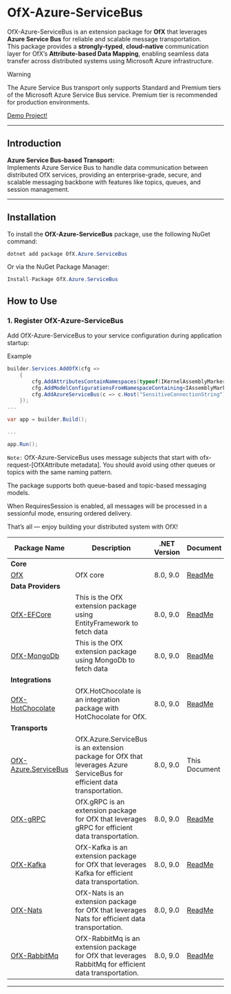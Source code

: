 # OfX-Azure-ServiceBus

OfX-Azure-ServiceBus is an extension package for **OfX** that leverages **Azure Service Bus** for reliable and scalable
message transportation.  
This package provides a **strongly-typed**, **cloud-native** communication layer for OfX’s **Attribute-based Data
Mapping**, enabling seamless data transfer across distributed systems using Microsoft Azure infrastructure.

> [!WARNING]  
> The Azure Service Bus transport only supports Standard and Premium tiers of the Microsoft Azure Service Bus service. Premium tier is recommended for production environments.

[Demo Project!](https://github.com/quyvu01/TestOfX-Demo)

---

## Introduction

**Azure Service Bus-based Transport:**  
Implements Azure Service Bus to handle data communication between distributed OfX services, providing an
enterprise-grade, secure, and scalable messaging backbone with features like topics, queues, and session management.

---

## Installation

To install the **OfX-Azure-ServiceBus** package, use the following NuGet command:

```csharp
dotnet add package OfX.Azure.ServiceBus
```

Or via the NuGet Package Manager:

```csharp
Install-Package OfX.Azure.ServiceBus
```

## How to Use

### 1. Register OfX-Azure-ServiceBus

Add OfX-Azure-ServiceBus to your service configuration during application startup:

Example

```csharp
builder.Services.AddOfX(cfg =>
    {
        cfg.AddAttributesContainNamespaces(typeof(IKernelAssemblyMarker).Assembly);
        cfg.AddModelConfigurationsFromNamespaceContaining<IAssemblyMarker>();
        cfg.AddAzureServiceBus(c => c.Host("SensitiveConnectionString"));
    });
...

var app = builder.Build();

...

app.Run();
```

`Note:` OfX-Azure-ServiceBus uses message subjects that start with ofx-request-[OfXAttribute metadata].
You should avoid using other queues or topics with the same naming pattern.

The package supports both queue-based and topic-based messaging models.

When RequiresSession is enabled, all messages will be processed in a sessionful mode, ensuring ordered delivery.

That’s all — enjoy building your distributed system with OfX!

| Package Name                                       | Description                                                                                                             | .NET Version | Document                                                                                 |
|----------------------------------------------------|-------------------------------------------------------------------------------------------------------------------------|--------------|------------------------------------------------------------------------------------------|
| **Core**                                           |                                                                                                                         |
| [OfX][OfX.nuget]                                   | OfX core                                                                                                                | 8.0, 9.0     | [ReadMe](https://github.com/quyvu01/OfX/blob/main/README.md)                             |
| **Data Providers**                                 |                                                                                                                         |
| [OfX-EFCore][OfX-EFCore.nuget]                     | This is the OfX extension package using EntityFramework to fetch data                                                   | 8.0, 9.0     | [ReadMe](https://github.com/quyvu01/OfX/blob/main/src/OfX.EntityFrameworkCore/README.md) |
| [OfX-MongoDb][OfX-MongoDb.nuget]                   | This is the OfX extension package using MongoDb to fetch data                                                           | 8.0, 9.0     | [ReadMe](https://github.com/quyvu01/OfX/blob/main/src/OfX.MongoDb/README.md)             |
| **Integrations**                                   |                                                                                                                         |
| [OfX-HotChocolate][OfX-HotChocolate.nuget]         | OfX.HotChocolate is an integration package with HotChocolate for OfX.                                                   | 8.0, 9.0     | [ReadMe](https://github.com/quyvu01/OfX/blob/main/src/OfX.HotChocolate/README.md)        |
| **Transports**                                     |                                                                                                                         |
| [OfX-Azure.ServiceBus][OfX-Azure.ServiceBus.nuget] | OfX.Azure.ServiceBus is an extension package for OfX that leverages Azure ServiceBus for efficient data transportation. | 8.0, 9.0     | This Document                                                                            |
| [OfX-gRPC][OfX-gRPC.nuget]                         | OfX.gRPC is an extension package for OfX that leverages gRPC for efficient data transportation.                         | 8.0, 9.0     | [ReadMe](https://github.com/quyvu01/OfX/blob/main/src/OfX.Grpc/README.md)                |
| [OfX-Kafka][OfX-Kafka.nuget]                       | OfX-Kafka is an extension package for OfX that leverages Kafka for efficient data transportation.                       | 8.0, 9.0     | [ReadMe](https://github.com/quyvu01/OfX/blob/main/src/OfX.Kafka/README.md)               |
| [OfX-Nats][OfX-Nats.nuget]                         | OfX-Nats is an extension package for OfX that leverages Nats for efficient data transportation.                         | 8.0, 9.0     | [ReadMe](https://github.com/quyvu01/OfX/blob/main/src/OfX.Nats/README.md)                |
| [OfX-RabbitMq][OfX-RabbitMq.nuget]                 | OfX-RabbitMq is an extension package for OfX that leverages RabbitMq for efficient data transportation.                 | 8.0, 9.0     | [ReadMe](https://github.com/quyvu01/OfX/blob/main/src/OfX.RabbitMq/README.md)            |

---

[OfX.nuget]: https://www.nuget.org/packages/OfX/

[OfX-EFCore.nuget]: https://www.nuget.org/packages/OfX-EFCore/

[OfX-MongoDb.nuget]: https://www.nuget.org/packages/OfX-MongoDb/

[OfX-HotChocolate.nuget]: https://www.nuget.org/packages/OfX-HotChocolate/

[OfX-gRPC.nuget]: https://www.nuget.org/packages/OfX-gRPC/

[OfX-Nats.nuget]: https://www.nuget.org/packages/OfX-Nats/

[OfX-RabbitMq.nuget]: https://www.nuget.org/packages/OfX-RabbitMq/

[OfX-Kafka.nuget]: https://www.nuget.org/packages/OfX-Kafka/

[OfX-Azure.ServiceBus.nuget]: https://www.nuget.org/packages/OfX-Azure.ServiceBus/
